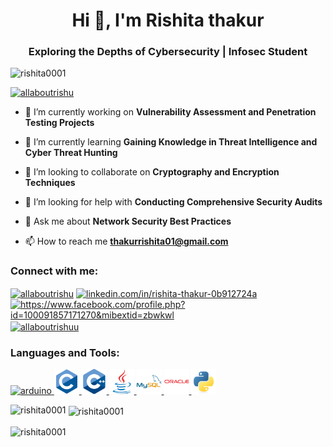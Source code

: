 <h1 align="center">Hi 👋, I'm Rishita thakur</h1>
<h3 align="center">Exploring the Depths of Cybersecurity | Infosec Student</h3>

<p align="left"> <img src="https://komarev.com/ghpvc/?username=rishita0001&label=Profile%20views&color=0e75b6&style=flat" alt="rishita0001" /> </p>

<p align="left"> <a href="https://twitter.com/allaboutrishu" target="blank"><img src="https://img.shields.io/twitter/follow/allaboutrishu?logo=twitter&style=for-the-badge" alt="allaboutrishu" /></a> </p>

- 🔭 I’m currently working on **Vulnerability Assessment and Penetration Testing Projects**

- 🌱 I’m currently learning **Gaining Knowledge in Threat Intelligence and Cyber Threat Hunting**

- 👯 I’m looking to collaborate on **Cryptography and Encryption Techniques**

- 🤝 I’m looking for help with **Conducting Comprehensive Security Audits**

- 💬 Ask me about **Network Security Best Practices**

- 📫 How to reach me **thakurrishita01@gmail.com**

<h3 align="left">Connect with me:</h3>
<p align="left">
<a href="https://twitter.com/allaboutrishu" target="blank"><img align="center" src="https://raw.githubusercontent.com/rahuldkjain/github-profile-readme-generator/master/src/images/icons/Social/twitter.svg" alt="allaboutrishu" height="30" width="40" /></a>
<a href="https://linkedin.com/in/linkedin.com/in/rishita-thakur-0b912724a" target="blank"><img align="center" src="https://raw.githubusercontent.com/rahuldkjain/github-profile-readme-generator/master/src/images/icons/Social/linked-in-alt.svg" alt="linkedin.com/in/rishita-thakur-0b912724a" height="30" width="40" /></a>
<a href="https://fb.com/https://www.facebook.com/profile.php?id=100091857171270&mibextid=zbwkwl" target="blank"><img align="center" src="https://raw.githubusercontent.com/rahuldkjain/github-profile-readme-generator/master/src/images/icons/Social/facebook.svg" alt="https://www.facebook.com/profile.php?id=100091857171270&mibextid=zbwkwl" height="30" width="40" /></a>
<a href="https://instagram.com/allaboutrishuu" target="blank"><img align="center" src="https://raw.githubusercontent.com/rahuldkjain/github-profile-readme-generator/master/src/images/icons/Social/instagram.svg" alt="allaboutrishuu" height="30" width="40" /></a>
</p>

<h3 align="left">Languages and Tools:</h3>
<p align="left"> <a href="https://www.arduino.cc/" target="_blank" rel="noreferrer"> <img src="https://cdn.worldvectorlogo.com/logos/arduino-1.svg" alt="arduino" width="40" height="40"/> </a> <a href="https://www.cprogramming.com/" target="_blank" rel="noreferrer"> <img src="https://raw.githubusercontent.com/devicons/devicon/master/icons/c/c-original.svg" alt="c" width="40" height="40"/> </a> <a href="https://www.w3schools.com/cpp/" target="_blank" rel="noreferrer"> <img src="https://raw.githubusercontent.com/devicons/devicon/master/icons/cplusplus/cplusplus-original.svg" alt="cplusplus" width="40" height="40"/> </a> <a href="https://www.java.com" target="_blank" rel="noreferrer"> <img src="https://raw.githubusercontent.com/devicons/devicon/master/icons/java/java-original.svg" alt="java" width="40" height="40"/> </a> <a href="https://www.mysql.com/" target="_blank" rel="noreferrer"> <img src="https://raw.githubusercontent.com/devicons/devicon/master/icons/mysql/mysql-original-wordmark.svg" alt="mysql" width="40" height="40"/> </a> <a href="https://www.oracle.com/" target="_blank" rel="noreferrer"> <img src="https://raw.githubusercontent.com/devicons/devicon/master/icons/oracle/oracle-original.svg" alt="oracle" width="40" height="40"/> </a> <a href="https://www.python.org" target="_blank" rel="noreferrer"> <img src="https://raw.githubusercontent.com/devicons/devicon/master/icons/python/python-original.svg" alt="python" width="40" height="40"/> </a> </p>

<p><img align="left" src="https://github-readme-stats.vercel.app/api/top-langs?username=rishita0001&show_icons=true&locale=en&layout=compact" alt="rishita0001" /></p>

<p>&nbsp;<img align="center" src="https://github-readme-stats.vercel.app/api?username=rishita0001&show_icons=true&locale=en" alt="rishita0001" /></p>

<p><img align="center" src="https://github-readme-streak-stats.herokuapp.com/?user=rishita0001&" alt="rishita0001" /></p>
